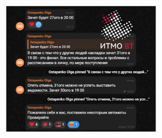 <img src="https://raw.githubusercontent.com/ipka23/ITMO/main/Subj/OPD/итмомент%20вт.jpg" width="400">

